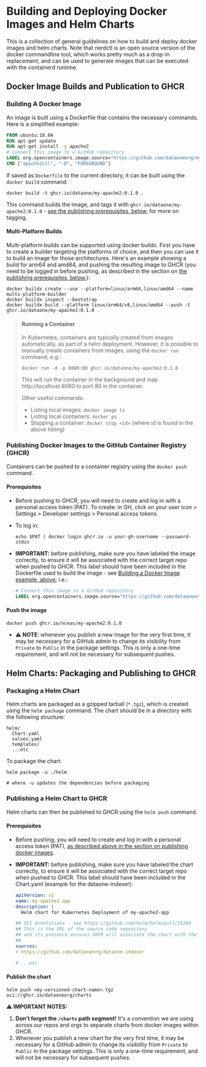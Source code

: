 # Building and Deploying Docker Images and Helm Charts

This is a collection of general guidelines on how to build and deploy docker images and
helm charts. Note that nerdctl is an open source version of the docker commandline tool, which works
pretty much as a drop-in replacement, and can be used to generate images that can be executed with
the containerd runtime.

## Docker Image Builds and Publication to GHCR

### Building A Docker Image

An image is built using a Dockerfile that contains the necessary commands. Here is a simplified
example:

```Dockerfile
FROM ubuntu:18.04
RUN apt-get update
RUN apt-get install -y apache2
# Connect this image to a GitHub repository
LABEL org.opencontainers.image.source="https://github.com/dataoneorg/my-apache2"
CMD ["apache2ctl", "-D", "FOREGROUND"]
```

If saved as `Dockerfile` to the current directory, it can be built using the `docker build` command:

```shell
docker build -t ghcr.io/dataone/my-apache2:0.1.0 .
```
This command builds the image, and tags it with `ghcr.io/dataone/my-apache2:0.1.0` - [see
the publishing prerequisites, below,](#prerequisites) for more on tagging.

#### Multi-Platform Builds

Multi-platform builds can be supported using docker buildx. First you have to create a builder
targeting the platforms of choice, and then you can use it to build an image for those
architectures. Here's an example showing a build for arm64 and amd64, and pushing the resulting
image to GHCR (you need to be logged in before pushing, as described in the section on [the
publishing prerequisites, below,](#prerequisites)):
```shell
docker buildx create --use --platform=linux/arm64,linux/amd64 --name multi-platform-builder
docker buildx inspect --bootstrap
docker buildx build --platform linux/arm64/v8,linux/amd64 --push -t ghcr.io/dataone/my-apache2:0.1.0 .
```

> #### Running a Container
>
> In Kubernetes, containers are typically created from images automatically, as part of a helm
> deployment. However, it is possible to manually create containers from images, using the
> `docker run` command; e.g.:
>
> ```shell
> docker run -d -p 8080:80 ghcr.io/dataone/my-apache2:0.1.0
> ```
>
> This will run the container in the background and map http://localhost:8080 to port 80 in the
> container.
>
> Other useful commands:
> * Listing local images: `docker image ls`
> * Listing local containers: `docker ps`
> * Stopping a container: `docker stop <id>` (where id is found in the above listing)

###  Publishing Docker Images to the GitHub Container Registry (GHCR)

Containers can be pushed to a container registry using the `docker push` command.

#### Prerequisites

* Before pushing to GHCR, you will need to create and log in with a personal access token (PAT). To
 create: in GH, click on your user icon > Settings > Developer settings > Personal access tokens.
* To log in:

  ```shell
  echo $PAT | docker login ghcr.io -u your-gh-username --password-stdin
  ```

* **IMPORTANT:** before publishing, make sure you have labeled the image correctly, to ensure it
  will be associated with the correct target repo when pushed to GHCR. This label should have been
  included in the Dockerfile used to build the image - see [Building a Docker Image example,
  above](#building-a-docker-image); i.e.:

  ```Dockerfile
  # Connect this image to a GitHub repository
  LABEL org.opencontainers.image.source="https://github.com/dataoneorg/my-apache2"
  ```

#### Push the image

```shell
docker push ghcr.io/nceas/my-apache2:0.1.0
```
* ⚠️ **NOTE**: whenever you publish a new image for the very first time, it may be necessary for a
  GitHub admin to change its visibility from `Private` to `Public` in the package settings. This is
  only a one-time requirement, and will not be necessary for subsequent pushes.

## Helm Charts: Packaging and Publishing to GHCR

### Packaging a Helm Chart

Helm charts are packaged as a gzipped tarball (`*.tgz`), which is created using the `helm package`
command. The chart should be in a directory with the following structure:

```
helm/
  Chart.yaml
  values.yaml
  templates/
  ...etc
```

To package the chart:

```shell
helm package -u ./helm

# where -u updates the dependencies before packaging
```

### Publishing a Helm Chart to GHCR

Helm charts can then be published to GHCR using the `helm push` command.

#### Prerequisites

* Before pushing, you will need to create and log in with a personal access token (PAT), [as
  described above in the section on publishing docker
  images](#publishing-docker-images-to-the-github-container-registry-ghcr).

* **IMPORTANT:** before publishing, make sure you have labeled the chart correctly, to ensure it
  will be associated with the correct target repo when pushed to GHCR. This label should have been
  included in the Chart.yaml (example for the dataone-indexer):

  ```yaml
  apiVersion: v2
  name: my-apache2-app
  description: |
    Helm chart for Kubernetes Deployment of my-apache2-app

  ## OCI Annotations - see https://github.com/helm/helm/pull/11204
  ## This is the URL of the source code repository
  ## and its presence ensures GHCR will associate the chart with the correct repo
  ##
  sources:
  - https://github.com/dataoneorg/dataone-indexer

  # ...etc
  ```

#### Publish the chart
```shell
helm push <my-versioned-chart-name>.tgz oci://ghcr.io/dataoneorg/charts
```

⚠️ **IMPORTANT NOTES:**

1. **Don't forget the `/charts` path segment!** It's a convention we are using across our repos and
   orgs to separate charts from docker images within GHCR.
2. Whenever you publish a new chart for the very first time, it may be necessary for a
   GitHub admin to change its visibility from `Private` to `Public` in the package settings. This is
   only a one-time requirement, and will not be necessary for subsequent pushes.
